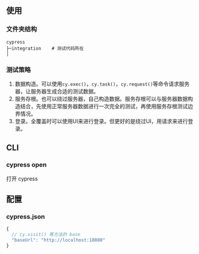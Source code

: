
## 使用

### 文件夹结构
```
cypress
├─integration    # 测试代码所在
│ 
```

### 测试策略
1. 数据构造。可以使用````cy.exec()````，````cy.task()````，````cy.request()````等命令请求服务器，让服务器生成合适的测试数据。
2. 服务存根。也可以绕过服务器，自己构造数据。服务存根可以与服务器数据构造结合，先使用正常服务器数据进行一次完全的测试，再使用服务存根测试边界情况。
3. 登录。全覆盖时可以使用UI来进行登录。但更好的是绕过UI，用请求来进行登录。

## CLI
### cypress open
打开 cypress

## 配置
### cypress.json
```javascript
{
  // cy.visit() 等方法的 base
  "baseUrl": "http://localhost:18080"
}
```
